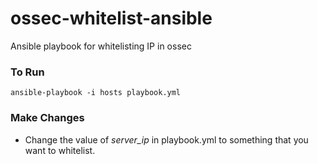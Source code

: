 # ossec-whitelist-ansible
Ansible playbook for whitelisting IP in ossec

### To Run
    ansible-playbook -i hosts playbook.yml

### Make Changes
-   Change the value of *server_ip* in playbook.yml to something that you want to whitelist.

